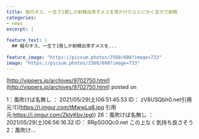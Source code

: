 ```yaml
---
title: 鮭のオス、一生で1発しか射精出来ずメスを見かけたらとにかく全力で射精
categories:
- news
excerpt: |
  
feature_text: |
  ## 鮭のオス、一生で1発しか射精出来ずメスを...
  
feature_image: "https://picsum.photos/2560/600?image=733"
image: "https://picsum.photos/2560/600?image=733"
---
```


[http://vippers.jp/archives/9702750.html](http://vippers.jp/archives/9702750.html)
posted on 

<!--more-->

1：風吹けば名無し ： 2021/05/29(土)06:51:45.53 ID： zV8USQbh0.net引用元:![](https://i.imgur.com/tMwwLq8.jpg 引用元:[https://i.imgur.com/ZklyKbv.jpg)](https://i.imgur.com/ZklyKbv.jpg)) 26：風吹けば名無し ： 2021/05/29(土)06:56:16.32 ID： RRp5G0Qc0.net この上なく気持ち良さそう 2：風吹け...
